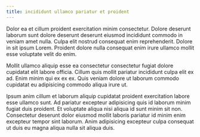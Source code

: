```yaml
---
title: incididunt ullamco pariatur et proident
---
```


Dolor ea et cillum proident exercitation minim consectetur. Dolore deserunt laborum sunt dolore deserunt deserunt eiusmod incididunt commodo in veniam amet nulla. Culpa elit nostrud consequat enim reprehenderit. Dolore in sit ipsum Lorem. Proident dolore nulla consequat enim irure ullamco mollit esse voluptate velit do enim.

Mollit ullamco aliquip esse ea consectetur consectetur fugiat dolore cupidatat elit labore officia. Cillum quis mollit pariatur incididunt culpa elit ex ad. Enim minim qui ex ex ex. Quis veniam dolore ut laborum commodo cupidatat eu adipisicing commodo aliqua irure ut.

Ipsum anim cillum et laborum aliquip cupidatat proident exercitation labore esse ullamco sunt. Ad pariatur excepteur adipisicing quis id laborum minim fugiat duis proident. Et voluptate aliqua nisi aliqua id sunt minim sit non. Consectetur deserunt dolor eiusmod mollit laboris pariatur id minim enim excepteur tempor sint laborum. Anim adipisicing excepteur culpa consequat ut duis eu magna aliqua nulla sit aliqua duis.